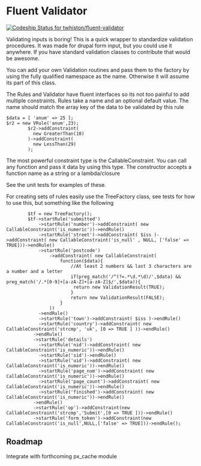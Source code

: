 # Fluent Validator

[ ![Codeship Status for twhiston/fluent-validator](https://codeship.com/projects/d4cbc4a0-b7ed-0133-4102-6ef29f71ac4a/status?branch=master)](https://codeship.com/projects/134961)

Validating inputs is boring! This is a quick wrapper to standardize validation procedures. 
It was made for drupal form input, but you could use it anywhere.
If you have standard validation classes to contribute that would be awesome.

You can add your own Validation routines and pass them to the factory by using the fully qualified namespace as the name. 
Otherwise it will assume its part of this class.

The Rules and Validator have fluent interfaces so its not too painful to add multiple constraints.
Rules take a name and an optional default value. The name should match the array key of the data to be validated by this rule
```
$data = [ 'anum' => 25 ];
$r2 = new VRule('anum',23);
        $r2->addConstraint(
          new GreaterThan(10)
        )->addConstraint(
          new LessThan(29)
        );
```


The most powerful constraint type is the CallableConstraint. You can call any function and pass it data by using this type.
The constructor accepts a function name as a string or a lambda/closure

See the unit tests for examples of these.

For creating sets of rules easily use the TreeFactory class, see tests for how to use this, but something like the following

```
        $tf = new TreeFactory();
        $tf->startRule('submitted')
            ->startRule('number')->addConstraint( new CallableConstraint('is_numeric'))->endRule()
            ->startRule('street')->addConstraint( $iss )->addConstraint( new CallableConstraint('is_null' , NULL, ['false' => TRUE]))->endRule()
            ->startRule('postcode')
                ->addConstraint( new CallableConstraint(
                    function($data){
                        //At least 2 numbers && last 3 characters are a number and a letter
                        if(preg_match('/^(?=.*\d.*\d)/',$data) && preg_match('/.*[0-9]+[a-zA-Z]+[a-zA-Z]$/',$data)){
                         return new ValidationResult(TRUE);
                        }
                        return new ValidationResult(FALSE);
                    }
                ))
            ->endRule()
            ->startRule('town')->addConstraint( $iss )->endRule()
            ->startRule('country')->addConstraint( new CallableConstraint('strcmp', 'uk', [0 => TRUE ] ))->endRule()
          ->endRule()
          ->startRule('details')
            ->startRule('nid')->addConstraint( new CallableConstraint('is_numeric'))->endRule()
            ->startRule('sid')->endRule()
            ->startRule('uid')->addConstraint( new CallableConstraint('is_numeric'))->endRule()
            ->startRule('page_num')->addConstraint( new CallableConstraint('is_numeric'))->endRule()
            ->startRule('page_count')->addConstraint( new CallableConstraint('is_numeric'))->endRule()
            ->startRule('finished')->addConstraint( new CallableConstraint('is_numeric'))->endRule()
          ->endRule()
          ->startRule('op')->addConstraint(new CallableConstraint('strcmp','Submit',[0 => TRUE ]))->endRule()
          ->startRule('form_token')->addConstraint(new CallableConstraint('is_null',NULL,['false' => TRUE]))->endRule();
```
 


## Roadmap

Integrate with forthcoming px_cache module